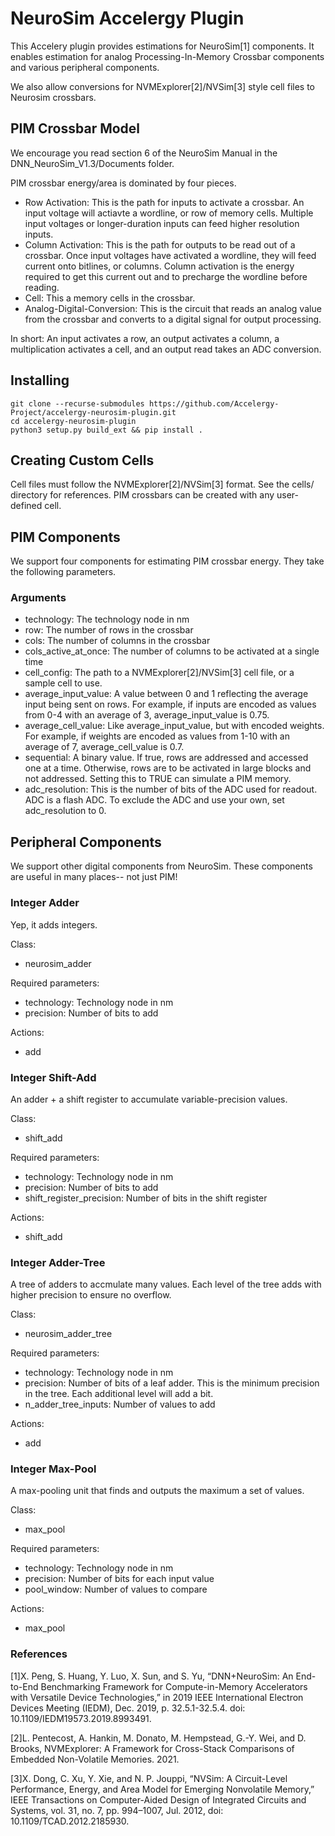 # NeuroSim Accelergy Plugin
This Accelery plugin provides estimations for NeuroSim[1] components. It enables estimation for analog Processing-In-Memory Crossbar components and various peripheral components.

We also allow conversions for NVMExplorer[2]/NVSim[3] style cell files to Neurosim crossbars.

## PIM Crossbar Model
We encourage you read section 6 of the NeuroSim Manual in the DNN_NeuroSim_V1.3/Documents folder.

PIM crossbar energy/area is dominated by four pieces.

- Row Activation: This is the path for inputs to activate a crossbar. An input voltage will actiavte a wordline, or row of memory cells. Multiple input voltages or longer-duration inputs can feed higher resolution inputs.
- Column Activation: This is the path for outputs to be read out of a crossbar. Once input voltages have activated a wordline, they will feed current onto bitlines, or columns. Column activation is the energy required to get this current out and to precharge the wordline before reading.
- Cell: This a memory cells in the crossbar.
- Analog-Digital-Conversion: This is the circuit that reads an analog value from the crossbar and converts to a digital signal for output processing. 

In short: An input activates a row, an output activates a column, a multiplication activates a cell, and an output read takes an ADC conversion.

## Installing
```
git clone --recurse-submodules https://github.com/Accelergy-Project/accelergy-neurosim-plugin.git
cd accelergy-neurosim-plugin
python3 setup.py build_ext && pip install .
```

## Creating Custom Cells
Cell files must follow the NVMExplorer[2]/NVSim[3] format. See the cells/ directory for references. 
PIM crossbars can be created with any user-defined cell.

## PIM Components
We support four components for estimating PIM crossbar energy. They take the following parameters.

### Arguments
- technology: The technology node in nm
- row: The number of rows in the crossbar
- cols: The number of columns in the crossbar
- cols_active_at_once: The number of columns to be activated at a single time
- cell_config: The path to a NVMExplorer[2]/NVSim[3] cell file, or a sample cell to use.
- average_input_value: A value between 0 and 1 reflecting the average input being sent on rows. For example, if inputs are encoded as values from 0-4 with an average of 3, average_input_value is 0.75.
- average_cell_value: Like average_input_value, but with encoded weights. For example, if weights are encoded as values from 1-10 with an average of 7, average_cell_value is 0.7.
- sequential: A binary value. If true, rows are addressed and accessed one at a time. Otherwise, rows are to be activated in large blocks and not addressed. Setting this to TRUE can simulate a PIM memory.
- adc_resolution: This is the number of bits of the ADC used for readout. ADC is a flash ADC. To exclude the ADC and use your own, set adc_resolution to 0.

## Peripheral Components
We support other digital components from NeuroSim. These components are useful in many places-- not just PIM!

### Integer Adder
Yep, it adds integers.

Class:
- neurosim_adder

Required parameters:
- technology: Technology node in nm
- precision: Number of bits to add

Actions:
- add

### Integer Shift-Add
An adder + a shift register to accumulate variable-precision values.

Class:
- shift_add

Required parameters:
- technology: Technology node in nm
- precision: Number of bits to add
- shift_register_precision: Number of bits in the shift register

Actions:
- shift_add

### Integer Adder-Tree
A tree of adders to accmulate many values. Each level of the tree adds with higher precision to
ensure no overflow.

Class:
- neurosim_adder_tree

Required parameters:
- technology: Technology node in nm
- precision: Number of bits of a leaf adder. This is the minimum precision in the tree. Each additional level will add a bit.
- n_adder_tree_inputs: Number of values to add

Actions:
- add

### Integer Max-Pool
A max-pooling unit that finds and outputs the maximum a set of values.

Class:
- max_pool

Required parameters:
- technology: Technology node in nm
- precision: Number of bits for each input value
- pool_window: Number of values to compare

Actions:
- max_pool


### References
[1]X. Peng, S. Huang, Y. Luo, X. Sun, and S. Yu, “DNN+NeuroSim: An End-to-End Benchmarking Framework for Compute-in-Memory Accelerators with Versatile Device Technologies,” in 2019 IEEE International Electron Devices Meeting (IEDM), Dec. 2019, p. 32.5.1-32.5.4. doi: 10.1109/IEDM19573.2019.8993491.

[2]L. Pentecost, A. Hankin, M. Donato, M. Hempstead, G.-Y. Wei, and D. Brooks, NVMExplorer: A Framework for Cross-Stack Comparisons of Embedded Non-Volatile Memories. 2021.

[3]X. Dong, C. Xu, Y. Xie, and N. P. Jouppi, “NVSim: A Circuit-Level Performance, Energy, and Area Model for Emerging Nonvolatile Memory,” IEEE Transactions on Computer-Aided Design of Integrated Circuits and Systems, vol. 31, no. 7, pp. 994–1007, Jul. 2012, doi: 10.1109/TCAD.2012.2185930.
